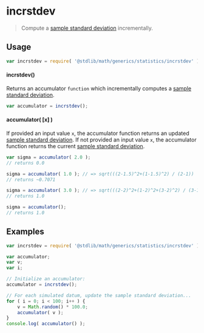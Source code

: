 incrstdev
===

> Compute a [sample standard deviation][sample-stdev] incrementally.


<!-- <usage> -->

## Usage

``` javascript
var incrstdev = require( '@stdlib/math/generics/statistics/incrstdev' );
```

#### incrstdev()

Returns an accumulator `function` which incrementally computes a [sample standard deviation][sample-stdev].

``` javascript
var accumulator = incrstdev();
```

#### accumulator( \[x\] )

If provided an input value `x`, the accumulator function returns an updated [sample standard deviation][sample-stdev]. If not provided an input value `x`, the accumulator function returns the current [sample standard deviation][sample-stdev].

``` javascript
var sigma = accumulator( 2.0 );
// returns 0.0

sigma = accumulator( 1.0 ); // => sqrt(((2-1.5)^2+(1-1.5)^2) / (2-1))
// returns ~0.7071

sigma = accumulator( 3.0 ); // => sqrt(((2-2)^2+(1-2)^2+(3-2)^2) / (3-1))
// returns 1.0

sigma = accumulator();
// returns 1.0
```

<!-- </usage> -->


<!-- <examples> -->

## Examples

``` javascript
var incrstdev = require( '@stdlib/math/generics/statistics/incrstdev' );

var accumulator;
var v;
var i;

// Initialize an accumulator:
accumulator = incrstdev();

// For each simulated datum, update the sample standard deviation...
for ( i = 0; i < 100; i++ ) {
    v = Math.random() * 100.0;
    accumulator( v );
}
console.log( accumulator() );
```

<!-- </examples> -->


<!-- <links> -->

[sample-stdev]: https://en.wikipedia.org/wiki/Standard_deviation

<!-- </links> -->
